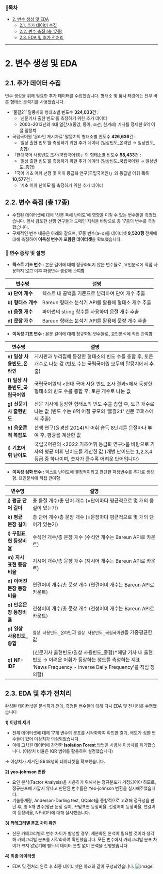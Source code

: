 ### 🔖목차
- [2. 변수 생성 및 EDA](#2-변수-생성-및-eda)
  - [2.1. 추가 데이터 수집](#21-추가-데이터-수집)
  - [2.2. 변수 측정 (총 17종)](#22-변수-측정-총-17종)
  - [2.3. EDA 및 추가 전처리](#23-eda-및-추가-전처리)

---

# 2. 변수 생성 및 EDA

## 2.1. 추가 데이터 수집

변수 생성을 위해 필요한 추가 데이터를 수집했습니다. 형태소 및 품사 태깅에는 전부 바른 형태소 분석기를 사용했습니다.

- ‘물결21’ 말뭉치의 형태소별 빈도수 **324,033**건 :
    - ‘신문기사 출현 빈도’를 측정하기 위한 추가 데이터
    - 2000~2013년의 4대 일간지(중앙, 동아, 조선, 한겨레) 기사를 정제한 6억 어절 말뭉치
- 국립국어원 ‘온라인 게시자료’ 말뭉치의 형태소별 빈도수 **426,636**건 :
    - ‘일상 출현 빈도’를 측정하기 위한 추가 데이터 (일상빈도_온라인 → 일상빈도_종합)
- 「현대국어 사용빈도 조사(국립국어원)」의 형태소별 빈도수 **58,433**건 :
    - ‘일상 출현 빈도’를 측정하기 위한 추가 데이터 (일상빈도_국립국어원 → 일상빈도_종합)
- 「국어 기초 어휘 선정 및 어휘 등급화 연구(국립국어원)」의 등급별 어휘 목록 **10,577**건 :
    - ‘기초 어휘 난이도’를 측정하기 위한 추가 데이터

## 2.2. 변수 측정 (총 17종)

- 수집된 데이터셋에 대해 ‘신문 독해 난이도’에 영향을 미칠 수 있는 변수들을 측정했습니다. 앞서 검토한 선행 연구들과 도메인 지식을 바탕으로 총 17종의 변수를 측정했습니다.
- 구체적인 변수 내용은 아래와 같으며, 17종 변수(a~q)를 데이터셋 **9,520행** 전체에 대해 측정하여 **이독성 변수가 포함된 데이터셋**을 확보했습니다.


### 📖 변수 종류 및 설명
- **텍스트 기초 변수** : 본문 길이에 대해 정규화되지 않은 변수들로, 요인분석에 직접 사용하지 않고 이후 파생변수 생성에 관여함

| 변수명            | 설명                                                         |
|-----------------|--------------------------------------------------------------|
| **a) 단어 개수** | 텍스트 내 공백을 기준으로 분리하여 단어 개수 추출              |
| **b) 형태소 개수** | Bareun 형태소 분석기 API를 활용해 형태소 개수 추출             |
| **c) 음절 개수** | 파이썬의 string 함수를 사용하여 음절 개수 추출                 |
| **d) 문장 개수** | Bareun 형태소 분석기 API를 활용해 문장 개수 추출               |

- **이독성 기초 변수** : 본문 길이에 대해 정규화된 변수들로, 요인분석에 직접 관여함

| 변수명            | 설명                                                         |
|-----------------|--------------------------------------------------------------|
| **e) 일상 사용빈도_온라인** | 게시판과 누리집에 등장한 형태소의 빈도 수를 총합 후, 토큰 개수로 나눈 값 (빈도 수는 국립국어원 모두의 말뭉치에서 추출) |
| **f) 일상 사용빈도_국립국어원** | 국립국어원의 <현대 국어 사용 빈도 조사 결과>에서 등장한 형태소의 빈도 수를 총합 후, 토큰 개수로 나눈 값 |
| **g) 신문기사 출현빈도** | 신문 기사에 등장한 형태소의 빈도 수를 총합 후, 토큰 개수로 나눈 값 (빈도 수는 6억 어절 규모의 ‘물결21’ 신문 코퍼스에서 추출) |
| **h) 음운론적 복잡도** | 선행 연구(윤경선 2014)의 어휘 습득 8단계를 음절마다 부여 후, 평균을 계산한 값 |
| **i) 기초어휘 난이도** | 국립국어원의 <2022 기초어휘 등급화 연구>를 바탕으로 기사의 평균 어휘 난이도를 계산한 값 (개별 난이도는 1,2,3,4등급 중 하나이며, 숫자가 클수록 어려운 단어입니다) |

- **이독성 심화 변수 :** 텍스트 난이도에 결정적이라고 판단한 파생변수를 추가로 생성함. 요인분석에 직접 관여함

| 변수명            | 설명                                                         |
|-----------------|--------------------------------------------------------------|
| **j) 평균 단어 길이** | 총 음절 개수/총 단어 개수 (=단어마다 평균적으로 몇 개의 음절이 있는가) |
| **k) 평균 문장 길이** | 총 단어 개수/총 문장 개수 (=문장마다 평균적으로 몇 개의 단어가 있는가) |
| **l) 꾸밈표현 등장비율** | 수식언 개수/총 문장 개수 (수식언 개수는 Bareun API로 카운트) |
| **m) 지시표현 등장비율** | 지시어 개수/총 문장 개수 (지시어 개수는 Bareun API로 카운트) |
| **n) 이어진문장 등장비율** | 연결어미 개수/총 문장 개수 (연결어미 개수는 Bareun API로 카운트) |
| **o) 안은문장 등장비율** | 전성어미 개수/총 문장 개수 (전성어미 개수는 Bareun API로 카운트) |
| **p) 일상 사용빈도_종합** | `일상 사용빈도_온라인`과 `일상 사용빈도_국립국어원`을 가중평균한 값 |
| **q) NF-iDF** | {신문기사 출현빈도/일상 사용빈도_종합}*해당 기사 내 출현 빈도 → 어려운 어휘가 등장하는 정도를 측정하는 지표 ‘News Frequency - inverse Daily Frequency’를 직접 정의함) |


## 2.3. EDA 및 추가 전처리

완성된 데이터셋을 분석하기 전에, 측정된 변수들에 대해 다시 EDA 및 전처리를 수행했습니다

**1) 이상치 제거**

- 전체 데이터셋에 대해 17개 변수의 분포를 시각화하여 확인한 결과, 왜도가 심한 변수들이 있어 이상치가 의심되었습니다.
- 이에 고차원 데이터에 강건한 **Isolation Forest** 방법을 사용해 이상치를 제거했습니다. (이상치 비율은 IQR 범위를 활용하여 설정했습니다)

→ 이상치가 제거된 8948행의 데이터셋을 확보했습니다.

**2) yeo-johnson 변환**

- 요인 분석(Factor Analysis)을 사용하기 위해서는 정규분포가 가정되어야 하므로, 정규분포에 가깝지 않다고 판단된 변수들은 Yeo-johnson 변환을 실시해주었습니다.
- 기술통계량, Anderson-Darling test, QQplot을 종합적으로 고려해 정규성을 판단 후, 총 5개 변수(평균 문장 길이, 꾸밈표현 등장비율, 전성어미 등장비율, 연결어미 등장비율, NF-iDF)에 대해 실시했습니다.

**3) 카테고리별 분포 차이 확인**

- 신문 카테고리별로 변수 차이가 발생할 경우, 세분화된 분석이 필요할 것이라 생각해 카테고리별 분포를 시각화하여 확인했습니다. 모든 변수에서 카테고리별 분포 차이가 크지 않았기에 별도의 데이터 분할 없이 분석을 진행했습니다.

**4) 최종 데이터셋**
- EDA 및 전처리 완료 후 최종 데이터셋은 아래와 같이 구성되었습니다.
![image](https://github.com/user-attachments/assets/8c0619e6-9fbe-4b59-a0f5-1eeb565cf837)
